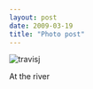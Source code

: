 ```yaml
---
layout: post
date: 2009-03-19
title: "Photo post"
---
```

![travisj](/images/c687062ec285232f229e303ef4cb69859b2396a2943eb152bfdab94021d22250.jpg)

At the river